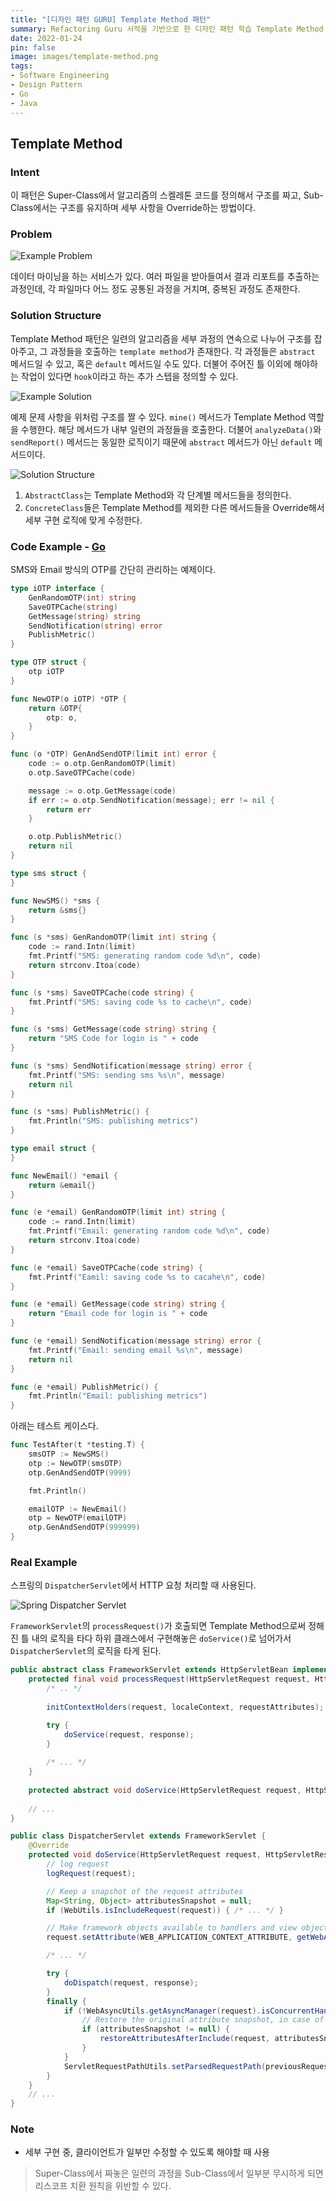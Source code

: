 ```yaml
---
title: "[디자인 패턴 GURU] Template Method 패턴"
summary: Refactoring Guru 서적을 기반으로 한 디자인 패턴 학습 Template Method 패턴
date: 2022-01-24
pin: false
image: images/template-method.png
tags:
- Software Engineering
- Design Pattern
- Go
- Java
---
```


## Template Method

### Intent

이 패턴은 Super-Class에서 알고리즘의 스켈레톤 코드를 정의해서 구조를 짜고, Sub-Class에서는 구조를 유지하며 세부 사항을 Override하는 방법이다.

### Problem

![Example Problem[^1]](images/template-problem.png)

데이터 마이닝을 하는 서비스가 있다. 여러 파일을 받아들여서 결과 리포트를 추출하는 과정인데, 각 파일마다 어느 정도 공통된 과정을 거치며, 중복된 과정도 존재한다.

### Solution Structure

Template Method 패턴은 일련의 알고리즘을 세부 과정의 연속으로 나누어 구조를 잡아주고, 그 과정들을 호출하는 `template method`가 존재한다. 각 과정들은 `abstract` 메서드일 수 있고, 혹은 `default` 메서드일 수도 있다. 더불어 주어진 틀 이외에 해야하는 작업이 있다면 `hook`이라고 하는 추가 스텝을 정의할 수 있다.

![Example Solution[^1]](images/template-solution-en.png)

예제 문제 사항을 위처럼 구조를 짤 수 있다. `mine()` 메서드가 Template Method 역할을 수행한다. 해당 메서드가 내부 일련의 과정들을 호출한다. 더불어 `analyzeData()`와 `sendReport()` 메서드는 동일한 로직이기 때문에 `abstract` 메서드가 아닌 `default` 메서드이다.

![Solution Structure[^1]](images/template-structure.png)

1. `AbstractClass`는 Template Method와 각 단계별 메서드들을 정의한다.
2. `ConcreteClass`들은 Template Method를 제외한 다른 메서드들을 Override해서 세부 구현 로직에 맞게 수정한다.

### Code Example - [Go](https://github.com/joonparkhere/records/tree/main/design-pattern/project/hello-behavioral-pattern/template)

SMS와 Email 방식의 OTP를 간단히 관리하는 예제이다.

```go
type iOTP interface {
	GenRandomOTP(int) string
	SaveOTPCache(string)
	GetMessage(string) string
	SendNotification(string) error
	PublishMetric()
}

type OTP struct {
	otp iOTP
}

func NewOTP(o iOTP) *OTP {
	return &OTP{
		otp: o,
	}
}

func (o *OTP) GenAndSendOTP(limit int) error {
	code := o.otp.GenRandomOTP(limit)
	o.otp.SaveOTPCache(code)

	message := o.otp.GetMessage(code)
	if err := o.otp.SendNotification(message); err != nil {
		return err
	}

	o.otp.PublishMetric()
	return nil
}
```

```go
type sms struct {
}

func NewSMS() *sms {
	return &sms{}
}

func (s *sms) GenRandomOTP(limit int) string {
	code := rand.Intn(limit)
	fmt.Printf("SMS: generating random code %d\n", code)
	return strconv.Itoa(code)
}

func (s *sms) SaveOTPCache(code string) {
	fmt.Printf("SMS: saving code %s to cache\n", code)
}

func (s *sms) GetMessage(code string) string {
	return "SMS Code for login is " + code
}

func (s *sms) SendNotification(message string) error {
	fmt.Printf("SMS: sending sms %s\n", message)
	return nil
}

func (s *sms) PublishMetric() {
	fmt.Println("SMS: publishing metrics")
}
```

```go
type email struct {
}

func NewEmail() *email {
	return &email{}
}

func (e *email) GenRandomOTP(limit int) string {
	code := rand.Intn(limit)
	fmt.Printf("Email: generating random code %d\n", code)
	return strconv.Itoa(code)
}

func (e *email) SaveOTPCache(code string) {
	fmt.Printf("Eamil: saving code %s to cacahe\n", code)
}

func (e *email) GetMessage(code string) string {
	return "Email code for login is " + code
}

func (e *email) SendNotification(message string) error {
	fmt.Printf("Email: sending email %s\n", message)
	return nil
}

func (e *email) PublishMetric() {
	fmt.Println("Email: publishing metrics")
}
```

아래는 테스트 케이스다.

```go
func TestAfter(t *testing.T) {
	smsOTP := NewSMS()
	otp := NewOTP(smsOTP)
	otp.GenAndSendOTP(9999)

	fmt.Println()

	emailOTP := NewEmail()
	otp = NewOTP(emailOTP)
	otp.GenAndSendOTP(999999)
}
```

### Real Example

스프링의 `DispatcherServlet`에서 HTTP 요청 처리할 때 사용된다.

![Spring Dispatcher Servlet](images/template-dispatcher-servlet.png)

`FrameworkServlet`의 `processRequest()`가 호출되면 Template Method으로써 정해진 틀 내의 로직을 타다 하위 클래스에서 구현해놓은 `doService()`로 넘어가서 `DispatcherServlet`의 로직을 타게 된다.

```java
public abstract class FrameworkServlet extends HttpServletBean implements ApplicationContextAware {
    protected final void processRequest(HttpServletRequest request, HttpServletResponse response) throws ServletException, IOException {
        /* .. */
        
        initContextHolders(request, localeContext, requestAttributes);

		try {
			doService(request, response);
		}
		
        /* ... */
    }
    
    protected abstract void doService(HttpServletRequest request, HttpServletResponse response) throws Exception;
    
    // ...
}
```

```java
public class DispatcherServlet extends FrameworkServlet {
    @Override
	protected void doService(HttpServletRequest request, HttpServletResponse response) throws Exception {
        // log request
        logRequest(request);

		// Keep a snapshot of the request attributes
		Map<String, Object> attributesSnapshot = null;
		if (WebUtils.isIncludeRequest(request)) { /* ... */ }

		// Make framework objects available to handlers and view objects.
		request.setAttribute(WEB_APPLICATION_CONTEXT_ATTRIBUTE, getWebApplicationContext());

        /* ... */

		try {
			doDispatch(request, response);
		}
		finally {
			if (!WebAsyncUtils.getAsyncManager(request).isConcurrentHandlingStarted()) {
				// Restore the original attribute snapshot, in case of an include.
				if (attributesSnapshot != null) {
					restoreAttributesAfterInclude(request, attributesSnapshot);
				}
			}
			ServletRequestPathUtils.setParsedRequestPath(previousRequestPath, request);
		}
	}
    // ...
}
```

### Note

- 세부 구현 중, 클라이언트가 일부만 수정할 수 있도록 해야할 때 사용

> Super-Class에서 짜놓은 일련의 과정을 Sub-Class에서 일부분 무시하게 되면 리스코프 치환 원칙을 위반할 수 있다.

[^1]: [Template Method Origin](https://refactoring.guru/design-patterns/template-method)